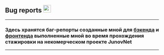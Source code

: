 ## Bug reports <img src="https://em-content.zobj.net/source/microsoft-teams/363/lady-beetle_1f41e.png" height="25" >
---
### Здесь хранятся  баг-репорты созданные мной для [бэкенда]() и [фронтенда]() выполненные мной во время прохождения стажировки на некомерческом проекте JunovNet
---
